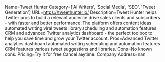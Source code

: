 Name=Tweet Hunter
Category=['AI Writers', 'Social Media', 'SEO', 'Tweet Generation']
URL=https://tweethunter.io/
Description=Tweet Hunter helps Twitter pros to build a relevant audience drive sales clients and subscribers - with faster and better performance. The platform offers content ideas automated writing viral tweets library scheduling and automation features CRM and advanced Twitter analytics dashboard - the perfect toolbox to help you save time and grow your Twitter account.
Pros=Advanced Twitter analytics dashboard automated writing scheduling and automation features CRM features various tweet suggestions and libraries.
Cons=No known cons.
Pricing=Try it for free Cancel anytime.
Company Address=nan
